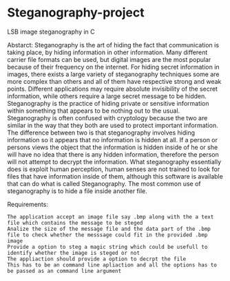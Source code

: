 # Steganography-project
LSB image steganography in C

Abstarct: Steganography is the art of hiding the fact that communication is taking place, by hiding information in other information. Many different carrier file formats can be used, but digital images are the most popular because of their frequency on the internet. For hiding secret information in images, there exists a large variety of steganography techniques some are more complex than others and all of them have respective strong and weak points. Different applications may require absolute invisibility of the secret information, while others require a large secret message to be hidden. Steganography is the practice of hiding private or sensitive information within something that appears to be nothing out to the usual. Steganography is often confused with cryptology because the two are similar in the way that they both are used to protect important information. The difference between two is that steganography involves hiding information so it appears that no information is hidden at all. If a person or persons views the object that the information is hidden inside of he or she will have no idea that there is any hidden information, therefore the person will not attempt to decrypt the information. What steganography essentially does is exploit human perception, human senses are not trained to look for files that have information inside of them, although this software is available that can do what is called Steganography. The most common use of steganography is to hide a file inside another file.

Requirements:

    The application accept an image file say .bmp along with the a text file which contains the message to be steged
    Analize the size of the message file and the data part of the .bmp file to check whether the messsage could fit in the provided .bmp image
    Provide a option to steg a magic string which could be usefull to identify whether the image is steged or not
    The appliaction should provide a option to decrpt the file
    This has to be an command line apliaction and all the options has to be passed as an command line argument
